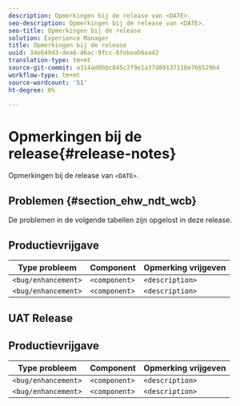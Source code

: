 ```yaml
---
description: Opmerkingen bij de release van <DATE>.
seo-description: Opmerkingen bij de release van <DATE>.
seo-title: Opmerkingen bij de release
solution: Experience Manager
title: Opmerkingen bij de release
uuid: 34e64943-dea6-46ac-9fcc-8febeab6aa42
translation-type: tm+mt
source-git-commit: a314ad0bbc845c2f9e1a37d89137110e766529b4
workflow-type: tm+mt
source-wordcount: '51'
ht-degree: 0%

---
```



# Opmerkingen bij de release{#release-notes}

Opmerkingen bij de release van `<DATE>`.

<!--- remove the carets and the quotes and fill in with actual values--->

## Problemen {#section_ehw_ndt_wcb}

De problemen in de volgende tabellen zijn opgelost in deze release.

## Productievrijgave

| **Type probleem** | **Component** | **Opmerking vrijgeven** |
|---|---|---|
| `<bug/enhancement>` | `<component>` | `<description>` |
| `<bug/enhancement>` | `<component>` | `<description>` |


## UAT Release

## Productievrijgave

| **Type probleem** | **Component** | **Opmerking vrijgeven** |
|---|---|---|
| `<bug/enhancement>` | `<component>` | `<description>` |
| `<bug/enhancement>` | `<component>` | `<description>` |
